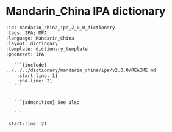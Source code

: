 
# Mandarin_China IPA dictionary

``````{dictionary} Mandarin_China IPA dictionary
:id: mandarin_china_ipa_2_0_0_dictionary
:tags: IPA; MFA
:language: Mandarin_China
:layout: dictionary
:template: dictionary_template
:phoneset: IPA

   ```{include} ../../../dictionary/mandarin_china/ipa/v2.0.0/README.md
    :start-line: 11
    :end-line: 21
   ```


   ```{admonition} See also

   ```

``````

```{include} ../../../dictionary/mandarin_china/ipa/v2.0.0/README.md
:start-line: 21
```
